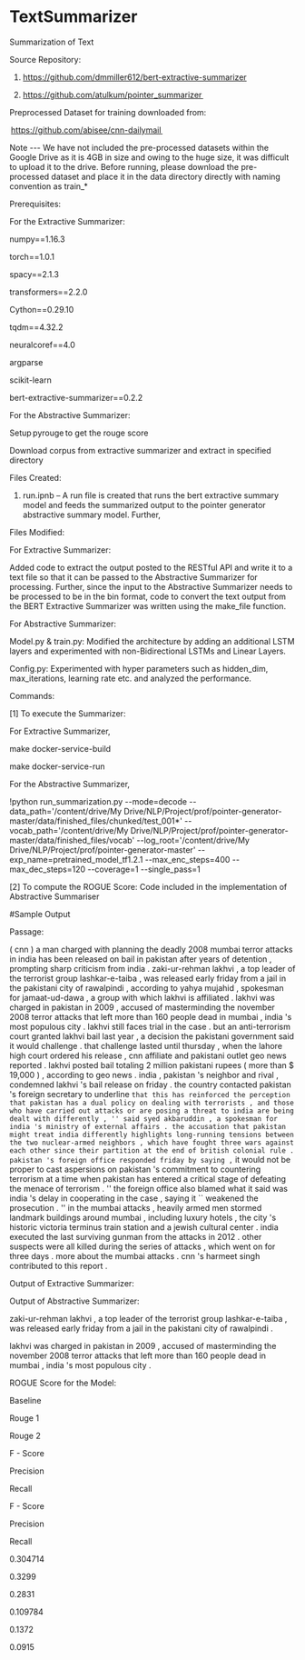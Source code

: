 # TextSummarizer
Summarization of Text

Source Repository:  

1. https://github.com/dmmiller612/bert-extractive-summarizer 

2. https://github.com/atulkum/pointer_summarizer    

  

Preprocessed Dataset for training downloaded from:  

 https://github.com/abisee/cnn-dailymail  

Note --- We have not included the pre-processed datasets within the Google Drive as it is 4GB in size and owing to the huge size, it was difficult to upload it to the drive. Before running, please download the pre-processed dataset and place it in the data directory directly with naming convention as train_* 

Prerequisites: 

For the Extractive Summarizer: 

numpy==1.16.3 

torch==1.0.1 

spacy==2.1.3 

transformers==2.2.0 

Cython==0.29.10 

tqdm==4.32.2 

neuralcoref==4.0 

argparse 

scikit-learn 

bert-extractive-summarizer==0.2.2 

For the Abstractive Summarizer: 

Setup pyrouge to get the rouge score 

Download corpus from extractive summarizer and extract in specified directory 

 

Files Created: 

 1. run.ipnb – A run file is created that runs the bert extractive summary model and feeds the summarized output to the pointer generator abstractive summary model. Further,  

Files Modified:  

For Extractive Summarizer:  

Added code to extract the output posted to the RESTful API and write it to a text file so that it can be passed to the Abstractive Summarizer for processing. Further, since the input to the Abstractive Summarizer needs to be processed to be in the bin format, code to convert the text output from the BERT Extractive Summarizer was written using the make_file function. 

For Abstractive Summarizer: 

Model.py & train.py: Modified the architecture by adding an additional LSTM layers and experimented with non-Bidirectional LSTMs and Linear Layers. 

 

Config.py: Experimented with hyper parameters such as hidden_dim, max_iterations, learning rate etc. and analyzed the performance. 

 

Commands: 

[1] To execute the Summarizer: 

For Extractive Summarizer,  

make docker-service-build 

make docker-service-run 

For the Abstractive Summarizer, 

 

!python run_summarization.py --mode=decode --  data_path='/content/drive/My Drive/NLP/Project/prof/pointer-generator-master/data/finished_files/chunked/test_001*' --vocab_path='/content/drive/My Drive/NLP/Project/prof/pointer-generator-master/data/finished_files/vocab' --log_root='/content/drive/My Drive/NLP/Project/prof/pointer-generator-master' --exp_name=pretrained_model_tf1.2.1 --max_enc_steps=400 --max_dec_steps=120 --coverage=1 --single_pass=1 

 

[2] To compute the ROGUE Score: Code included in the implementation of Abstractive Summariser 

 

#Sample Output 

Passage: 

( cnn ) a man charged with planning the deadly 2008 mumbai terror attacks in india has been released on bail in pakistan after years of detention , prompting sharp criticism from india . zaki-ur-rehman lakhvi , a top leader of the terrorist group lashkar-e-taiba , was released early friday from a jail in the pakistani city of rawalpindi , according to yahya mujahid , spokesman for jamaat-ud-dawa , a group with which lakhvi is affiliated . lakhvi was charged in pakistan in 2009 , accused of masterminding the november 2008 terror attacks that left more than 160 people dead in mumbai , india 's most populous city . lakhvi still faces trial in the case . but an anti-terrorism court granted lakhvi bail last year , a decision the pakistani government said it would challenge . that challenge lasted until thursday , when the lahore high court ordered his release , cnn affiliate and pakistani outlet geo news reported . lakhvi posted bail totaling 2 million pakistani rupees ( more than $ 19,000 ) , according to geo news . india , pakistan 's neighbor and rival , condemned lakhvi 's bail release on friday . the country contacted pakistan 's foreign secretary to underline `` that this has reinforced the perception that pakistan has a dual policy on dealing with terrorists , and those who have carried out attacks or are posing a threat to india are being dealt with differently , '' said syed akbaruddin , a spokesman for india 's ministry of external affairs . the accusation that pakistan might treat india differently highlights long-running tensions between the two nuclear-armed neighbors , which have fought three wars against each other since their partition at the end of british colonial rule . pakistan 's foreign office responded friday by saying , `` it would not be proper to cast aspersions on pakistan 's commitment to countering terrorism at a time when pakistan has entered a critical stage of defeating the menace of terrorism . '' the foreign office also blamed what it said was india 's delay in cooperating in the case , saying it `` weakened the prosecution . '' in the mumbai attacks , heavily armed men stormed landmark buildings around mumbai , including luxury hotels , the city 's historic victoria terminus train station and a jewish cultural center . india executed the last surviving gunman from the attacks in 2012 . other suspects were all killed during the series of attacks , which went on for three days . more about the mumbai attacks . cnn 's harmeet singh contributed to this report . 

Output of Extractive Summarizer: 

Output of Abstractive Summarizer: 

zaki-ur-rehman lakhvi , a top leader of the terrorist group lashkar-e-taiba , was released early friday from a jail in the pakistani city of rawalpindi . 

lakhvi was charged in pakistan in 2009 , accused of masterminding the november 2008 terror attacks that left more than 160 people dead in mumbai , india 's most populous city . 

ROGUE Score for the Model: 

 

Baseline 

Rouge 1 

Rouge 2 

F - Score 

Precision 

Recall 

F - Score 

Precision 

Recall 

0.304714 

0.3299 

0.2831 

0.109784 

0.1372 

0.0915 


